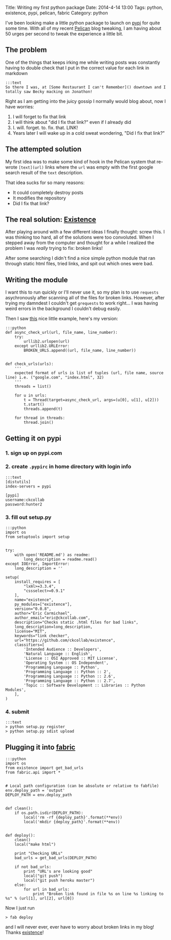 Title: Writing my first python package
Date: 2014-4-14 13:00
Tags: python, existence, pypi, pelican, fabric
Category: python


I've been looking make a little python package to launch on [pypi](https://pypi.python.org/) for quite some time. With
all of my recent [Pelican](http://getpelican.com) blog tweaking, I am having about 50 urges per second to tweak the
experience a little bit. 


## The problem

One of the things that keeps irking me while writing posts was constantly having to double check that I put in the
correct value for each link in markdown

    :::text
    So there I was, at [Some Restaurant I can't Remember]() downtown and I totally saw Becky macking on Jonathon!

Right as I am getting into the juicy gossip I normally would blog about, now I have worries:

1. I will forget to fix that link
2. I will think about "did I fix that link?" even if I already did
3. I. will. forget. to. fix. that. LINK!
4. Years later I will wake up in a cold sweat wondering, "Did I fix that link?"


## The attempted solution

My first idea was to make some kind of hook in the Pelican system that re-wrote `[text](url)` links where the `url` was
empty with the first google search result of the `text` description.

That idea sucks for so many reasons:

* It could completely destroy posts
* It modifies the repository
* Did I fix that link?


## The real solution: [Existence](https://github.com/ckcollab/existence)

After playing around with a few different ideas I finally thought: screw this. I was thinking too hard, all of the
solutions were too convoluted. When I stepped away from the computer and thought for a while I realized
the problem I was *really* trying to fix: broken links!

After some searching I didn't find a nice simple python module that ran through static html files, tried links, and spit
out which ones were bad.


## Writing the module

I want this to run quickly or I'll never use it, so my plan is to use `requests` asychronously after scanning all of the
files for broken links. However, after trying my damndest I couldn't get `grequests` to work right... I was having weird
errors in the background I couldn't debug easily.

Then I saw [this](http://stackoverflow.com/a/14369828/2197389) nice little example, here's my version:

    :::python
    def async_check_url(url, file_name, line_number):
        try:
            urllib2.urlopen(url)
        except urllib2.URLError:
            BROKEN_URLS.append((url, file_name, line_number))


    def check_urls(urls):
        '''
        expected format of urls is list of tuples (url, file name, source line) i.e. ("google.com", "index.html", 32)
        '''
        threads = list()

        for u in urls:
            t = Thread(target=async_check_url, args=(u[0], u[1], u[2]))
            t.start()
            threads.append(t)

        for thread in threads:
            thread.join()






## Getting it on pypi

### 1. sign up on pypi.com

### 2. create `.pypirc` in home directory with login info

    :::text
    [distutils]
    index-servers = pypi

    [pypi]
    username:ckcollab
    password:hunter2

### 3. fill out setup.py

    :::python
    import os
    from setuptools import setup


    try:
        with open('README.md') as readme:
            long_description = readme.read()
    except IOError, ImportError:
        long_description = ''

    setup(
        install_requires = [
            "lxml>=3.3.4",
            "cssselect>=0.9.1"
        ],
        name="existence",
        py_modules=["existence"],
        version="0.0.8",
        author="Eric Carmichael",
        author_email="eric@ckcollab.com",
        description="Checks static .html files for bad links",
        long_description=long_description,
        license="MIT",
        keywords="link checker",
        url="https://github.com/ckcollab/existence",
        classifiers=[
            'Intended Audience :: Developers',
            'Natural Language :: English',
            'License :: OSI Approved :: MIT License',
            'Operating System :: OS Independent',
            'Programming Language :: Python',
            'Programming Language :: Python :: 2',
            'Programming Language :: Python :: 2.6',
            'Programming Language :: Python :: 2.7',
            'Topic :: Software Development :: Libraries :: Python Modules',
        ],
    )



### 4. submit

    :::text
    > python setup.py register
    > python setup.py sdist upload



## Plugging it into [fabric](http://www.fabfile.org/)

    :::python
    import os
    from existence import get_bad_urls
    from fabric.api import *


    # Local path configuration (can be absolute or relative to fabfile)
    env.deploy_path = 'output'
    DEPLOY_PATH = env.deploy_path


    def clean():
        if os.path.isdir(DEPLOY_PATH):
            local('rm -rf {deploy_path}'.format(**env))
            local('mkdir {deploy_path}'.format(**env))


    def deploy():
        clean()
        local("make html")

        print "Checking URLs"
        bad_urls = get_bad_urls(DEPLOY_PATH)

        if not bad_urls:
            print "URL's are looking good"
            local("git push")
            local("git push heroku master")
        else:
            for url in bad_urls:
                print "Broken link found in file %s on line %s linking to %s" % (url[1], url[2], url[0])






Now I just run

    > fab deploy

and I will never ever, ever have to worry about broken links in my blog! Thanks [existence](https://github.com/ckcollab/existence)!
